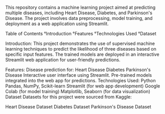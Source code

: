 This repository contains a machine learning project aimed at predicting multiple diseases, including Heart Disease, Diabetes, and Parkinson's Disease. The project involves data preprocessing, model training, and deployment as a web application using Streamlit.

Table of Contents
°Introduction
°Features
°Technologies Used
°Dataset

Introduction:
This project demonstrates the use of supervised machine learning techniques to predict the likelihood of three diseases based on specific input features.
The trained models are deployed in an interactive Streamlit web application for user-friendly predictions.

Features:
Disease prediction for:
Heart Disease
Diabetes
Parkinson's Disease
Interactive user interface using Streamlit.
Pre-trained models integrated into the web app for predictions.
Technologies Used:
Python
Pandas, NumPy, Scikit-learn
Streamlit (for web app development)
Google Colab (for model training)
Matplotlib, Seaborn (for data visualization)
Dataset
Datasets for this project were sourced from Kaggle:

Heart Disease Dataset
Diabetes Dataset
Parkinson's Disease Dataset

